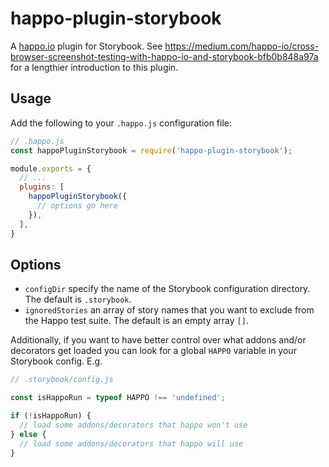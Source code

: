 # happo-plugin-storybook

A [happo.io](https://github.com/enduire/happo.io) plugin for Storybook. See https://medium.com/happo-io/cross-browser-screenshot-testing-with-happo-io-and-storybook-bfb0b848a97a for a lengthier introduction to this plugin. 

## Usage

Add the following to your `.happo.js` configuration file:

```js
// .happo.js
const happoPluginStorybook = require('happo-plugin-storybook');

module.exports = {
  // ...
  plugins: [
    happoPluginStorybook({
      // options go here
    }),
  ],
}
```

## Options

- `configDir` specify the name of the Storybook configuration directory. The
  default is `.storybook`.
- `ignoredStories` an array of story names that you want to exclude from the
  Happo test suite. The default is an empty array `[]`.

Additionally, if you want to have better control over what addons and/or
decorators get loaded you can look for a global `HAPPO` variable in your
Storybook config. E.g.

```js
// .storybook/config.js

const isHappoRun = typeof HAPPO !== 'undefined';

if (!isHappoRun) {
  // load some addons/decorators that happo won't use
} else {
  // load some addons/decorators that happo will use
}
```

